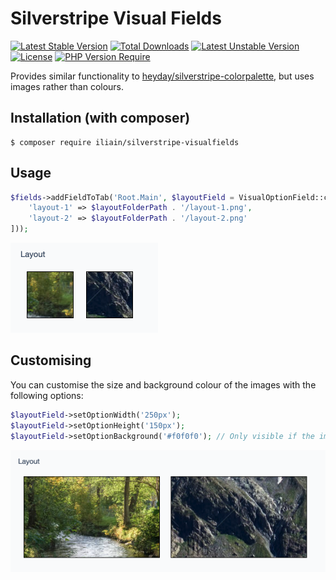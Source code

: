 # Silverstripe Visual Fields
[![Latest Stable Version](https://poser.pugx.org/iliain/silverstripe-visualfields/v)](https://packagist.org/packages/iliain/silverstripe-visualfields) 
[![Total Downloads](https://poser.pugx.org/iliain/silverstripe-visualfields/downloads)](https://packagist.org/packages/iliain/silverstripe-visualfields) 
[![Latest Unstable Version](https://poser.pugx.org/iliain/silverstripe-visualfields/v/unstable)](https://packagist.org/packages/iliain/silverstripe-visualfields) 
[![License](https://poser.pugx.org/iliain/silverstripe-visualfields/license)](https://packagist.org/packages/iliain/silverstripe-visualfields) 
[![PHP Version Require](https://poser.pugx.org/iliain/silverstripe-visualfields/require/php)](https://packagist.org/packages/iliain/silverstripe-visualfields)

Provides similar functionality to [heyday/silverstripe-colorpalette](https://github.com/WPP-Public/silverstripe-colorpalette), but uses images rather than colours.

## Installation (with composer)

	$ composer require iliain/silverstripe-visualfields

## Usage

```php
$fields->addFieldToTab('Root.Main', $layoutField = VisualOptionField::create('BlockLayout', 'Layout', [
    'layout-1' => $layoutFolderPath . '/layout-1.png',
    'layout-2' => $layoutFolderPath . '/layout-2.png'
]));
```

[![Visual Fields](docs/images/example-1.png)](docs/images/visualfields.png)

## Customising

You can customise the size and background colour of the images with the following options:

```php
$layoutField->setOptionWidth('250px');
$layoutField->setOptionHeight('150px');
$layoutField->setOptionBackground('#f0f0f0'); // Only visible if the image has transparency
```

[![Visual Fields](docs/images/example-2.png)](docs/images/visualfields.png)
